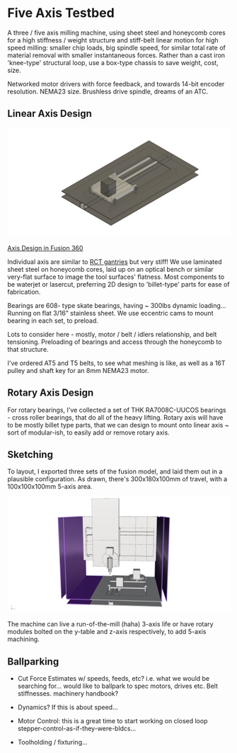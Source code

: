 # Five Axis Testbed

A three / five axis milling machine, using sheet steel and honeycomb cores for a high stiffness / weight structure and stiff-belt linear motion for high speed milling: smaller chip loads, big spindle speed, for similar total rate of material removal with smaller instantaneous forces. Rather than a cast iron 'knee-type' structural loop, use a box-type chassis to save weight, cost, size.

Networked motor drivers with force feedback, and towards 14-bit encoder resolution. NEMA23 size. Brushless drive spindle, dreams of an ATC. 

## Linear Axis Design

![one-axis](images/parametric-axis.png)

[Axis Design in Fusion 360](https://a360.co/2NOvLt2)

Individual axis are similar to [RCT gantries](http://gitlab.cba.mit.edu/jakeread/rctgantries) but very stiff! We use laminated sheet steel on honeycomb cores, laid up on an optical bench or similar very-flat surface to image the tool surfaces' flatness. Most components to be waterjet or lasercut, preferring 2D design to 'billet-type' parts for ease of fabrication.

Bearings are 608- type skate bearings, having ~ 300lbs dynamic loading... Running on flat 3/16" stainless sheet. We use eccentric cams to mount bearing in each set, to preload. 

Lots to consider here - mostly, motor / belt / idlers relationship, and belt tensioning. Preloading of bearings and access through the honeycomb to that structure.

I've ordered AT5 and T5 belts, to see what meshing is like, as well as a 16T pulley and shaft key for an 8mm NEMA23 motor. 

## Rotary Axis Design

For rotary bearings, I've collected a set of THK RA7008C-UUCOS bearings - cross roller bearings, that do all of the heavy lifting. Rotary axis will have to be mostly billet type parts, that we can design to mount onto linear axis ~ sort of modular-ish, to easily add or remove rotary axis.

## Sketching

To layout, I exported three sets of the fusion model, and laid them out in a plausible configuration. As drawn, there's 300x180x100mm of travel, with a 100x100x100mm 5-axis area. 

![layout](images/5ax-layout.png)

The machine can live a run-of-the-mill (haha) 3-axis life or have rotary modules bolted on the y-table and z-axis respectively, to add 5-axis machining. 

## Ballparking

 - Cut Force Estimates w/ speeds, feeds, etc? i.e. what we would be searching for... would like to ballpark to spec motors, drives etc. Belt stiffnesses. machinery handbook?

 - Dynamics? If this is about speed...

 - Motor Control: this is a great time to start working on closed loop stepper-control-as-if-they-were-bldcs... 

 - Toolholding / fixturing... 
